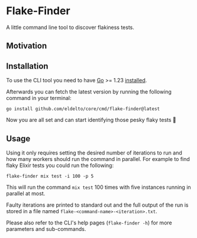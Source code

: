 # Flake-Finder

A little command line tool to discover flakiness tests.

## Motivation

## Installation

To use the CLI tool you need to have [Go](https://go.dev/doc/install) >= 1.23 [installed](https://go.dev/doc/install).

Afterwards you can fetch the latest version by running the following
command in your terminal:

`go install github.com/eldelto/core/cmd/flake-finder@latest`

Now you are all set and can start identifying those pesky flaky tests
🎉

## Usage

Using it only requires setting the desired number of iterations to run
and how many workers should run the command in parallel. For example
to find flaky Elixir tests you could run the following:

`flake-finder mix test -i 100 -p 5`

This will run the command `mix test` 100 times with five instances
running in parallel at most.

Faulty iterations are printed to standard out and the full output of
the run is stored in a file named
`flake-<command-name>-<iteration>.txt`.

Please also refer to the CLI's help pages (`flake-finder -h`) for more
parameters and sub-commands.
